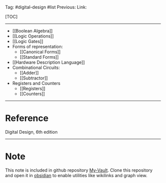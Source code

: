 Tag: #digital-design #list 
Previous: 
Link: 

[TOC]

---

- [[Boolean Algebra]]
- [[Logic Operations]]
- [[Logic Gates]]
- Forms of representation:
	- [[Canonical Forms]]
	- [[Standard Forms]]
- [[Hardware Description Language]]
- Combinational Circuits:
	- [[Adder]]
	- [[Subtractor]]
- Registers and Counters
	- [[Registers]]
	- [[Counters]]

---

# Reference

Digital Design, 6th edition

---

# Note

This note is included in github repository [My-Vault](https://github.com/LittleD3092/My-Vault.git). Clone this repository and open it in [obsidian](https://obsidian.md/) to enable utilities like wikilinks and graph view.